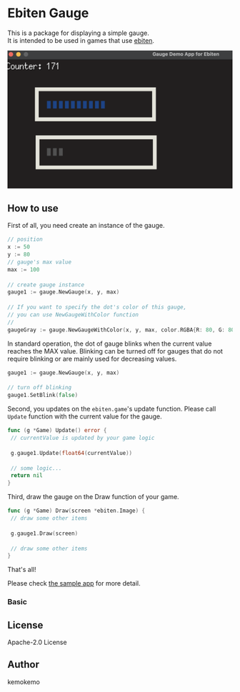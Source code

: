 # Ebiten Gauge

This is a package for displaying a simple gauge.  
It is intended to be used in games that use [ebiten](https://ebiten.org/).

![sample](media/sample.png)

## How to use

First of all, you need create an instance of the gauge.

```go
// position
x := 50
y := 80
// gauge's max value
max := 100

// create gauge instance
gauge1 := gauge.NewGauge(x, y, max)

// If you want to specify the dot's color of this gauge,
// you can use NewGaugeWithColor function
// 
gaugeGray := gauge.NewGaugeWithColor(x, y, max, color.RGBA{R: 80, G: 80, B: 80, A: 255})
```

In standard operation, the dot of gauge blinks when the current value reaches the MAX value. Blinking can be turned off for gauges that do not require blinking or are mainly used for decreasing values.

```go
gauge1 := gauge.NewGauge(x, y, max)

// turn off blinking
gauge1.SetBlink(false)
```

Second, you updates on the `ebiten.game`'s update function. Please call `Update` function with the current value for the gauge.

```go
func (g *Game) Update() error {
 // currentValue is updated by your game logic

 g.gauge1.Update(float64(currentValue))

 // some logic...
 return nil
}
```

Third, draw the gauge on the Draw function of your game.

```go
func (g *Game) Draw(screen *ebiten.Image) {
 // draw some other items

 g.gauge1.Draw(screen)

 // draw some other items
}
```

That's all!

Please check [the sample app](https://github.com/kemokemo/ebiten-gauge/tree/main/cmd) for more detail.

### Basic

## License

Apache-2.0 License

## Author

kemokemo
